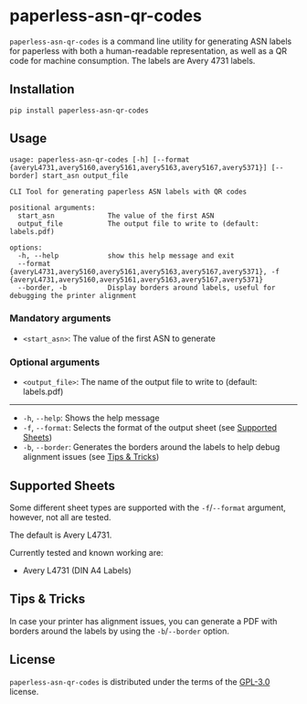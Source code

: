# paperless-asn-qr-codes

`paperless-asn-qr-codes` is a command line utility for generating ASN labels
for paperless with both a human-readable representation, as well as a QR code
for machine consumption. The labels are Avery 4731 labels.

## Installation

```console
pip install paperless-asn-qr-codes
```

## Usage

```
usage: paperless-asn-qr-codes [-h] [--format {averyL4731,avery5160,avery5161,avery5163,avery5167,avery5371}] [--border] start_asn output_file

CLI Tool for generating paperless ASN labels with QR codes

positional arguments:
  start_asn             The value of the first ASN
  output_file           The output file to write to (default: labels.pdf)

options:
  -h, --help            show this help message and exit
  --format {averyL4731,avery5160,avery5161,avery5163,avery5167,avery5371}, -f {averyL4731,avery5160,avery5161,avery5163,avery5167,avery5371}
  --border, -b          Display borders around labels, useful for debugging the printer alignment
```

### Mandatory arguments

- `<start_asn>`: The value of the first ASN to generate

### Optional arguments

- `<output_file>`: The name of the output file to write to (default: labels.pdf)

---

- `-h`, `--help`: Shows the help message
- `-f`, `--format`: Selects the format of the output sheet (see [Supported Sheets](#supported-sheets))
- `-b`, `--border`: Generates the borders around the labels to help debug alignment issues (see [Tips & Tricks](#tips--tricks))

## Supported Sheets
Some different sheet types are supported with the `-f`/`--format` argument, however, not all are tested.

The default is Avery L4731.

Currently tested and known working are:
- Avery L4731 (DIN A4 Labels)

## Tips & Tricks

In case your printer has alignment issues, you can generate a PDF with borders around the labels by using the
`-b`/`--border` option.

## License

`paperless-asn-qr-codes` is distributed under the terms of the
[GPL-3.0](https://spdx.org/licenses/GPL-3.0.html) license.
